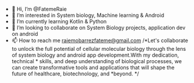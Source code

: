 - 👋 Hi, I’m @FatemeRaie
- 👀 I’m interested in System biology, Machine learning & Android
- 🌱 I’m currently learning Kotlin & Python
- 💞️ I’m looking to collaborate on System Biology projects, application dev on android
- 📫 How to reach me raiemobarrezfateme@gmail.com
/*Let's collaborate to unlock the full potential of cellular molecular biology through the lens of system biology and android app development.With my dedication, technical        * skills, and deep understanding of biological processes, we can create transformative tools and applications that will shape the future of healthcare, biotechnology, and        *beyond.
*/
